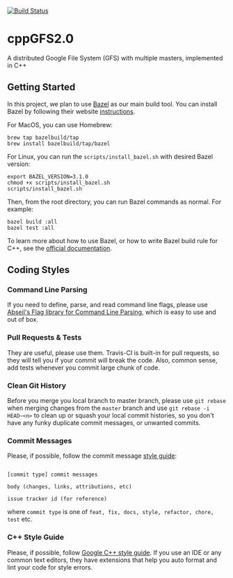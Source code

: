 [![Build Status](https://travis-ci.com/Michael-Tu/cppGFS2.0.svg?branch=master)](https://travis-ci.com/Michael-Tu/cppGFS2.0)

# cppGFS2.0
A distributed Google File System (GFS) with multiple masters, implemented in C++

## Getting Started

In this project, we plan to use [Bazel](http://bazel.build) as our main build tool. You can install Bazel by following their website [instructions](https://docs.bazel.build/versions/master/install.html).

For MacOS, you can use Homebrew:

```
brew tap bazelbuild/tap
brew install bazelbuild/tap/bazel
```

For Linux, you can run the `scripts/install_bazel.sh` with desired Bazel version:

```
export BAZEL_VERSION=3.1.0
chmod +x scripts/install_bazel.sh
scripts/install_bazel.sh
```

Then, from the root directory, you can run Bazel commands as normal. For example:

```
bazel build :all
bazel test :all
```

To learn more about how to use Bazel, or how to write Bazel build rule for C++, see the [official documentation](https://docs.bazel.build/versions/master/bazel-overview.html).

## Coding Styles

### Command Line Parsing

If you need to define, parse, and read command line flags, please use [Abseil's Flag library for Command Line Parsing](https://abseil.io/docs/cpp/guides/flags), which is easy to use and out of box.

### Pull Requests & Tests

They are useful, please use them. Travis-CI is built-in for pull requests, so they will tell you if your commit will break the code. Also, common sense, add tests whenever you commit large chunk of code.

### Clean Git History

Before you merge you local branch to master branch, please use `git rebase` when merging changes from the `master` branch and use `git rebase -i HEAD~<n>` to clean up or squash your local commit histories, so you don't have any funky duplicate commit messages, or unwanted commits.

### Commit Messages

Please, if possible, follow the commit message [style guide](https://dev.to/pavlosisaris/git-commits-an-effective-style-guide-2kkn):

```

[commit type] commit messages

body (changes, links, attributions, etc)

issue tracker id (for reference)

```

where `commit type` is one of `feat, fix, docs, style, refactor, chore, test` etc.


### C++ Style Guide

Please, if possible, follow [Google C++ style guide](https://google.github.io/styleguide/cppguide.html). If you use an IDE or any common text editors, they have extensions that help you auto format and lint your code for style errors.


